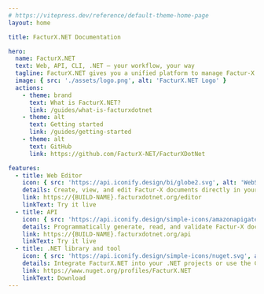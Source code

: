 ```yaml
---
# https://vitepress.dev/reference/default-theme-home-page
layout: home

title: FacturX.NET Documentation

hero:
  name: FacturX.NET
  text: Web, API, CLI, .NET — your workflow, your way
  tagline: FacturX.NET gives you a unified platform to manage Factur-X documents the way you prefer.
  image: { src: './assets/logo.png', alt: 'FacturX.NET Logo' }
  actions:
    - theme: brand
      text: What is FacturX.NET?
      link: /guides/what-is-facturxdotnet
    - theme: alt
      text: Getting started
      link: /guides/getting-started
    - theme: alt
      text: GitHub
      link: https://github.com/FacturX-NET/FacturXDotNet

features:
  - title: Web Editor
    icon: { src: 'https://api.iconify.design/bi/globe2.svg', alt: 'WebSite' }
    details: Create, view, and edit Factur-X documents directly in your browser with our user-friendly editor.
    link: https://{BUILD-NAME}.facturxdotnet.org/editor
    linkText: Try it live
  - title: API
    icon: { src: 'https://api.iconify.design/simple-icons/amazonapigateway.svg', alt: 'API' }
    details: Programmatically generate, read, and validate Factur-X documents through our powerful API.
    link: https://{BUILD-NAME}.facturxdotnet.org/api
    linkText: Try it live
  - title: .NET library and tool
    icon: { src: 'https://api.iconify.design/simple-icons/nuget.svg', alt: 'NuGet' }
    details: Integrate FacturX.NET into your .NET projects or use the CLI to automate workflows directly from the command line.
    link: https://www.nuget.org/profiles/FacturX.NET
    linkText: Download
---
```


